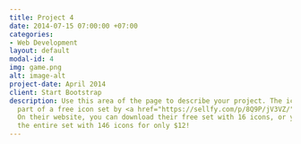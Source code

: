 ```yaml
---
title: Project 4
date: 2014-07-15 07:00:00 +07:00
categories:
- Web Development
layout: default
modal-id: 4
img: game.png
alt: image-alt
project-date: April 2014
client: Start Bootstrap
description: Use this area of the page to describe your project. The icon above is
  part of a free icon set by <a href="https://sellfy.com/p/8Q9P/jV3VZ/">Flat Icons</a>.
  On their website, you can download their free set with 16 icons, or you can purchase
  the entire set with 146 icons for only $12!
---
```


